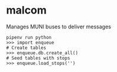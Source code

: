 # malcom
Manages MUNI buses to deliver messages

```
pipenv run python
>>> import enqueue
# Create tables
>>> enqueue.db.create_all()
# Seed tables with stops
>>> enqueue.load_stops('')
```
